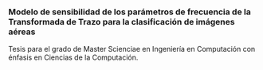 ### Modelo de sensibilidad de los parámetros de frecuencia de la Transformada de Trazo para la clasificación de imágenes aéreas ###

Tesis para el grado de Master Scienciae en Ingeniería en Computación con énfasis en Ciencias de la Computación.
